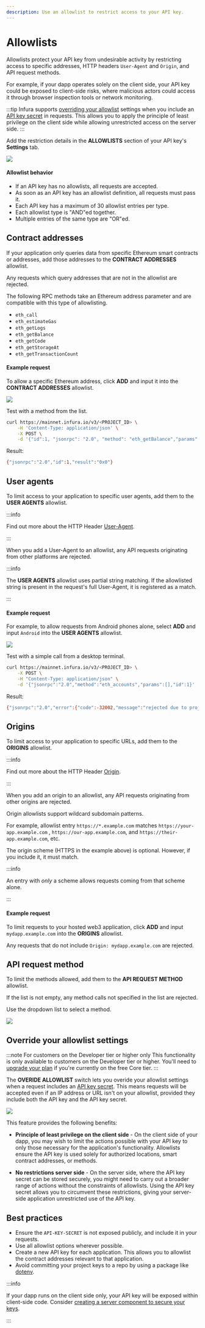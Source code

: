 ```yaml
---
description: Use an allowlist to restrict access to your API key.
---
```


# Allowlists

Allowlists protect your API key from undesirable activity by restricting access to specific
addresses, HTTP headers `User-Agent` and `Origin`, and API request methods.

For example, if your dapp operates solely on the client side, your API key could be exposed to client-side
risks, where malicious actors could access it through browser inspection tools or network monitoring.

:::tip
Infura supports [overriding your allowlist](#override-your-allowlist-settings) settings
when you include an [API key secret](api-key-secret.md) in requests. This allows you to apply the principle of
least privilege on the client side while allowing unrestricted access on the server side.
:::

Add the restriction details in the **ALLOWLISTS** section of your API key's **Settings** tab.

<div class="left-align-container">
  <div class="img-medium">
    <img
      src={require('../../../images/allowlist.png').default}
    />
  </div>
</div>

#### Allowlist behavior

- If an API key has no allowlists, all requests are accepted.
- As soon as an API key has an allowlist definition, all requests must pass it.
- Each API key has a maximum of 30 allowlist entries per type.
- Each allowlist type is "AND"ed together.
- Multiple entries of the same type are "OR"ed.

## Contract addresses

If your application only queries data from specific Ethereum smart contracts or addresses, add those addresses to the **CONTRACT ADDRESSES** allowlist.

Any requests which query addresses that are not in the allowlist are rejected.

The following RPC methods take an Ethereum address parameter and are compatible with this type of allowlisting.

- `eth_call`
- `eth_estimateGas`
- `eth_getLogs`
- `eth_getBalance`
- `eth_getCode`
- `eth_getStorageAt`
- `eth_getTransactionCount`

#### Example request

To allow a specific Ethereum address, click **ADD** and input it into the **CONTRACT ADDRESSES** allowlist.

<div class="left-align-container">
  <div class="img-medium">
    <img
      src={require('../../../images/address-allowlist.png').default}
    />
  </div>
</div>

Test with a method from the list.

```bash
curl https://mainnet.infura.io/v3/<PROJECT_ID> \
    -H 'Content-Type: application/json' \
    -X POST \
    -d '{"id":1, "jsonrpc": "2.0", "method": "eth_getBalance","params":["0xfe05a3e72235c9f92fd9f2282f41a8154d6d342b", "latest"]}'
```

Result:

```bash
{"jsonrpc":"2.0","id":1,"result":"0x0"}
```

## User agents

To limit access to your application to specific user agents, add them to the **USER AGENTS** allowlist.

:::info

Find out more about the HTTP Header [User-Agent](https://developer.mozilla.org/en-US/docs/Web/HTTP/Headers/User-Agent).

:::

When you add a User-Agent to an allowlist, any API requests originating from other platforms are rejected.

:::info

The **USER AGENTS** allowlist uses partial string matching. If the allowlisted string is present in the
request's full User-Agent, it is registered as a match.

:::

#### Example request

For example, to allow requests from Android phones alone, select **ADD** and input `Android` into
the **USER AGENTS** allowlist.

<div class="left-align-container">
  <div class="img-medium">
    <img
      src={require('../../../images/user-agents.png').default}
    />
  </div>
</div>

Test with a simple call from a desktop terminal.

```bash
curl https://mainnet.infura.io/v3/<PROJECT_ID> \
    -X POST \
    -H "Content-Type: application/json" \
    -d '{"jsonrpc":"2.0","method":"eth_accounts","params":[],"id":1}'
```

Result:

```bash
{"jsonrpc":"2.0","error":{"code":-32002,"message":"rejected due to project ID settings"}}ash
```

## Origins

To limit access to your application to specific URLs, add them to the **ORIGINS** allowlist.

:::info

Find out more about the HTTP Header [Origin](https://developer.mozilla.org/en-US/docs/Web/HTTP/Headers/Origin).

:::

When you add an origin to an allowlist, any API requests originating from other origins are rejected.

Origin allowlists support wildcard subdomain patterns.

For example, allowlist entry `https://*.example.com` matches `https://your-app.example.com` ,
`https://our-app.example.com`, and `https://their-app.example.com`, etc.

The origin scheme (HTTPS in the example above) is optional. However, if you include it, it must match.

:::info

An entry with _only_ a scheme allows requests coming from that scheme alone.

:::

#### Example request

To limit requests to your hosted web3 application, click **ADD** and input `mydapp.example.com` into the **ORIGINS** allowlist.

Any requests that do not include `Origin: mydapp.example.com` are rejected.

## API request method

To limit the methods allowed, add them to the **API REQUEST METHOD** allowlist.

If the list is not empty, any method calls not specified in the list are rejected.

Use the dropdown list to select a method.

<div class="left-align-container">
  <div class="img-medium">
    <img
      src={require('../../../images/api-request-method.png').default}
    />
  </div>
</div>

## Override your allowlist settings

:::note For customers on the Developer tier or higher only
This functionality is only available to customers on the Developer tier or higher. You'll need to
[upgrade your plan](../upgrade-your-plan.md) if you're currently on the free Core tier.
:::

The **OVERIDE ALLOWLIST** switch lets you overide your allowlist settings when a request includes an
[API key secret](api-key-secret.md). This means requests will be accepted even if an IP address or
URL isn't on your allowlist, provided they include both the API key and the API key secret.

<div class="left-align-container">
  <div class="img-medium">
    <img
      src={require('../../../images/allowlist-toggle.png').default}
    />
  </div>
</div>

This feature provides the following benefits:

- **Principle of least privilege on the client side** - On the client side of your dapp, you may wish
  to limit the actions possible with your API key to only those necessary for the application's
  functionality. Allowlists ensure the API key is used solely for authorized locations, smart contract
  addresses, or methods.

- **No restrictions server side** - On the server side, where the API key secret can be stored
  securely, you might need to carry out a broader range of actions without the constraints of
  allowlists. Using the API key secret allows you to circumvent these restrictions, giving your
  server-side application unrestricted use of the API key.

## Best practices

- Ensure the `API-KEY-SECRET` is not exposed publicly, and include it in your requests.
- Use all allowlist options wherever possible.
- Create a new API key for each application. This allows you to allowlist the contract addresses relevant to that application.
- Avoid committing your project keys to a repo by using a package like [dotenv](https://www.npmjs.com/package/dotenv).

:::info

If your dapp runs on the client side only, your API key will be exposed within client-side code. Consider
[creating a server component to secure your keys](https://thegraph.com/docs/en/cookbook/how-to-secure-api-keys-using-nextjs-server-components/).

:::
